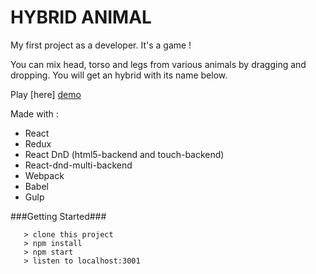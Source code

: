 # HYBRID ANIMAL

My first project as a developer. It's a game !

You can mix head, torso and legs from various animals by dragging and dropping.
You will get an hybrid with its name below.

Play [here] [demo]

Made with :
- React
- Redux
- React DnD (html5-backend and touch-backend)
- React-dnd-multi-backend
- Webpack
- Babel
- Gulp

###Getting Started###

```
   > clone this project
   > npm install
   > npm start
   > listen to localhost:3001
```

[demo]: <https://tadidi.github.io/hybrid-animal/>
